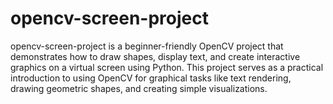 # opencv-screen-project
opencv-screen-project is a beginner-friendly OpenCV project that demonstrates how to draw shapes, display text, and create interactive graphics on a virtual screen using Python. This project serves as a practical introduction to using OpenCV for graphical tasks like text rendering, drawing geometric shapes, and creating simple visualizations.
